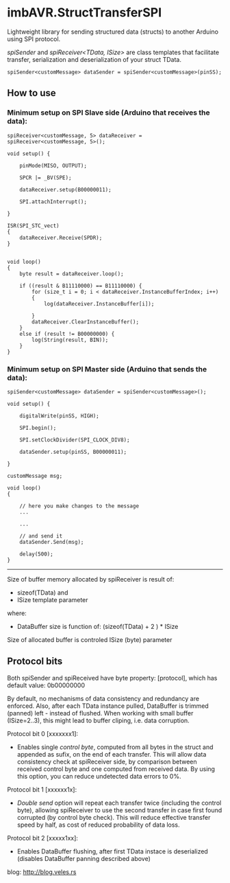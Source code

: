 # imbAVR.StructTransferSPI

Lightweight library for sending structured data (structs) to another Arduino using SPI protocol. 

*spiSender<TData>* and *spiReceiver<TData, ISize>* are class templates that facilitate transfer, serialization and deserialization of your struct TData. 


	spiSender<customMessage> dataSender = spiSender<customMessage>(pinSS);


## How to use

### Minimum setup on SPI Slave side (Arduino that receives the data):

    
	spiReceiver<customMessage, 5> dataReceiver = spiReceiver<customMessage, 5>();

	void setup() {

		pinMode(MISO, OUTPUT);

		SPCR |= _BV(SPE);

		dataReceiver.setup(B00000011);

		SPI.attachInterrupt();

	}

	ISR(SPI_STC_vect)
	{
		dataReceiver.Receive(SPDR);
	}


	void loop()
	{
		byte result = dataReceiver.loop();

		if ((result & B11110000) == B11110000) {
			for (size_t i = 0; i < dataReceiver.InstanceBufferIndex; i++)
			{
				log(dataReceiver.InstanceBuffer[i]);

			}
			dataReceiver.ClearInstanceBuffer();
		}
		else if (result != B00000000) {
			log(String(result, BIN));
		}
	} 

	
### Minimum setup on SPI Master side (Arduino that sends the data):

    
	spiSender<customMessage> dataSender = spiSender<customMessage>();

	void setup() {

		digitalWrite(pinSS, HIGH);

		SPI.begin();
	
		SPI.setClockDivider(SPI_CLOCK_DIV8);

		dataSender.setup(pinSS, B00000011);

	}

	customMessage msg;

	void loop()
	{

		// here you make changes to the message
		... 

		...

		// and send it
		dataSender.Send(msg);

		delay(500);
	} 


---

Size of buffer memory allocated by spiReceiver is result of: 
  - sizeof(TData)
  and
  - ISize template parameter

where:

  - DataBuffer size is function of: (sizeof(TData) + 2 ) * ISize


Size of allocated buffer is controled ISize (byte) parameter


## Protocol bits

Both spiSender and spiReceived have byte property: [protocol], which has default value: 0b00000000

By default, no mechanisms of data consistency and redundancy are enforced. Also, after each TData instance pulled, DataBuffer is trimmed (panned) left - instead of flushed. When working with small buffer (ISize=2..3), this might lead to buffer cliping, i.e. data corruption. 

Protocol bit 0 [xxxxxxx1]:

  - Enables single *control byte*, computed from all bytes in the struct and appended as sufix, on the end of each transfer. This will allow data consistency check at spiReceiver side, by comparison between received control byte and one computed from received data. By using this option, you can reduce undetected data errors to 0%.

Protocol bit 1 [xxxxxx1x]:

  - *Double send* option will repeat each transfer twice (including the control byte), allowing spiReceiver to use the second transfer in case first found corrupted (by control byte check). This will reduce effective transfer speed by half, as cost of reduced probability of data loss. 

Protocol bit 2 [xxxxx1xx]:

  - Enables DataBuffer flushing, after first TData instace is deserialized (disables DataBuffer panning described above)



blog: http://blog.veles.rs
